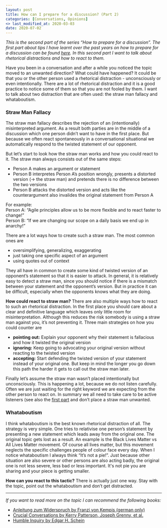```yaml
---
layout: post
title: How can I prepare for a discussion? (Part 2)
categories: [Conversations, Opinions]
<> last_modified_at: 2020-03-03
date: 2020-07-02
---
```


*This is the second part of the series “How to prepare for a discussion”. The first part about tips I have learnt over the past years on how to prepare for a discussion can be found [here](https://www.unearthedba.com/discussionpart1/). In this second part I want to talk about rhetorical distractions and how to react to them.*

Have you been in a conversation and after a while you noticed the topic moved to an unwanted direction? What could have happened? It could be that you or the other person used a rhetorical distraction - unconsciously or even intentionally. There are a lot of rhetorical distraction and it is a good practice to notice some of them so that you are not fooled by them. I want to talk about two distraction that are often used: the straw man fallacy and whataboutism.

### Straw Man Fallacy 
The straw man fallacy describes the rejection of an (intentionally) misinterpreted argument. As a result both parties are in the middle of a discussion which one person didn’t want to have in the first place. But because we often react spontaneously in a conversational situational we automatically respond to the twisted statement of our opponent. 

But let’s start to look how the straw man works and how you could react to it. The straw man always consists out of the same steps:
* Person A makes an argument or statement
* Person B interpretes Person A’s position wrongly, presents a distorted version (-> the straw man) and pretends there is no difference between the two versions
* Person B attacks the distorted version and acts like the counterargument also invalides the original statement from Person A

For example:<br>
Person A: “Agile principles allow us to be more flexible and to react faster to change!”<br>
Person B: “If we are changing our scope on a daily basis we end up in anarchy!”

There are a lot ways how to create such a straw man. The most common ones are 

* oversimplifying, generalizing, exaggerating
* just taking one specific aspect of an argument
* using quotes out of context

They all have in common to create some kind of twisted version of an opponent’s statement so that it is easier to attack. In general, it is relatively easy to detect a straw man, since you should notice if there is a mismatch between your statement and the opponent’s version. But in practice it can be difficult, especially when the opponents knows what they are doing.

**How could react to straw man?** There are also multiple ways how to react to such an rhetorical distraction. In the first place you should care about a clear and definitive language which leaves only little room for misinterpretation. Although this reduces the risk somebody is using a straw man against you, it’s not preventing it. Three main strategies on how you could counter are 

* **pointing out:** Explain your opponent why their statement is fallacious and how it twisted the original version
* **ignoring:** Keep going to advocating your original version without reacting to the twisted version
* **accepting:** Start defending the twisted version of your statement instead of your original one. But keep in mind the longer you go down this path the harder it gets to call out the straw man later.

Finally let’s assume the straw man wasn’t placed intentionally but unconsciously. This is happening a lot, because we do not listen carefully. Often we are just waiting for the right keyword we are expecting from the other person to react on. In summary we all need to take care to be active listeners (see also the [first part](https://www.unearthedba.com/discussionpart1/) and don’t place a straw man unwanted.

### Whataboutism
I think whataboutism is the best known rhetorical distraction of all. The strategy is very simple. One tries to relativise one person’s statement by presenting a new statement which leads away from the original one. The original topic gets lost as a result. An example is the Black Lives Matter vs All Lives Matter movement. Of course all lives matter, but this movement neglects the specific challenges people of colour face every day. 
When I notice whataboutism I always think “It’s not a pie!”. Just because other situation are also severe or other persons are also acting badly, the original one is not less severe, less bad or less important. It's not pie you are sharing and your piece is getting smaller.

**How can you react to this tactic?** There is actually just one way. Stay with the topic, point out the whataboutism and don’t get distracted.

---

*If you want to read more on the topic I can recommend the following books:*

* [Anleitung zum Widerspruch by Franzi von Kempis (german only)](https://www.amazon.de/Anleitung-zum-Widerspruch-populistische-Verschw%C3%B6rungstheorien/dp/3442393558/ref=sr_1_1?__mk_de_DE=%C3%85M%C3%85%C5%BD%C3%95%C3%91&crid=3AWZ56LCRAJKB&dchild=1&keywords=anleitung+zum+widerspruch&qid=1591870473&sprefix=anleitung+zum+wi%2Caps%2C154&sr=8-1)
* [Crucial Conversations by Kerry Patterson, Joseph Grenny, et al.](https://www.amazon.com/-/de/Crucial-Conversations-Talking-Stakes-Second/dp/0071771328/ref=sr_1_1?__mk_de_DE=%C3%85M%C3%85%C5%BD%C3%95%C3%91&crid=2VBP3GWR53NS0&dchild=1&keywords=crucial+conversations&qid=1591870560&sprefix=crucial+%2Caps%2C225&sr=8-1)
* [Humble Inquiry by Edgar H. Schein](https://www.amazon.com/-/de/Humble-Inquiry-Gentle-Instead-Telling/dp/1609949811/ref=sr_1_1?__mk_de_DE=%C3%85M%C3%85%C5%BD%C3%95%C3%91&crid=2J40ECZ3AN09R&dchild=1&keywords=humble+inquiry&qid=1591870591&sprefix=HUMBLE+INQU%2Caps%2C267&sr=8-1)